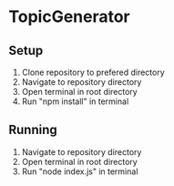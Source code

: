 # TopicGenerator

## Setup
1. Clone repository to prefered directory
2. Navigate to repository directory
3. Open terminal in root directory
4. Run "npm install" in terminal

## Running
1. Navigate to repository directory
2. Open terminal in root directory
3. Run "node index.js" in terminal 